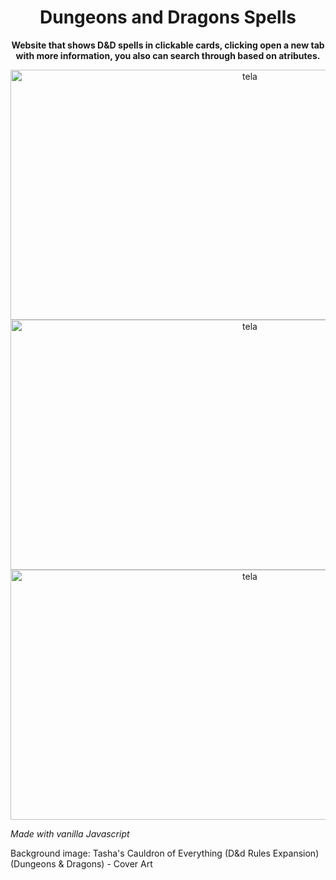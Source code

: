 <h1 align="center" style="font-weight: bold;"> Dungeons and Dragons Spells </h1>

<p align="center">
    <b> Website that shows D&D spells in clickable cards, clicking open a new tab with more information,
    you also can search through based on atributes.
     </b>
</p>

<div align="center">
    <img src="https://imgur.com/2k3ytQS.jpg" alt="tela" width="750px" height="400px">
</div>

<div align="center">
    <img src="https://imgur.com/fpOKuJK.jpg" alt="tela" width="750px" height="400px">
</div>

<div align="center">
    <img src="https://imgur.com/eNLtg5o.jpg" alt="tela" width="750px" height="400px">
</div>

<p><i> Made with vanilla Javascript </i></p>
<p> Background image: Tasha's Cauldron of Everything (D&d Rules Expansion) (Dungeons & Dragons) - Cover Art </p>
